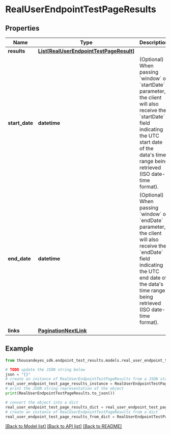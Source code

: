 # RealUserEndpointTestPageResults


## Properties

Name | Type | Description | Notes
------------ | ------------- | ------------- | -------------
**results** | [**List[RealUserEndpointTestPageResult]**](RealUserEndpointTestPageResult.md) |  | [optional] 
**start_date** | **datetime** | (Optional) When passing &#x60;window&#x60; or &#x60;startDate&#x60; parameter,  the client will also receive the &#x60;startDate&#x60; field indicating the UTC start date of the data&#39;s time range being retrieved  (ISO date-time format). | [optional] [readonly] 
**end_date** | **datetime** | (Optional) When passing &#x60;window&#x60; or &#x60;endDate&#x60; parameter,  the client will also receive the &#x60;endDate&#x60; field indicating the UTC end date of the data&#39;s time range being retrieved  (ISO date-time format). | [optional] [readonly] 
**links** | [**PaginationNextLink**](PaginationNextLink.md) |  | [optional] 

## Example

```python
from thousandeyes_sdk.endpoint_test_results.models.real_user_endpoint_test_page_results import RealUserEndpointTestPageResults

# TODO update the JSON string below
json = "{}"
# create an instance of RealUserEndpointTestPageResults from a JSON string
real_user_endpoint_test_page_results_instance = RealUserEndpointTestPageResults.from_json(json)
# print the JSON string representation of the object
print(RealUserEndpointTestPageResults.to_json())

# convert the object into a dict
real_user_endpoint_test_page_results_dict = real_user_endpoint_test_page_results_instance.to_dict()
# create an instance of RealUserEndpointTestPageResults from a dict
real_user_endpoint_test_page_results_from_dict = RealUserEndpointTestPageResults.from_dict(real_user_endpoint_test_page_results_dict)
```
[[Back to Model list]](../README.md#documentation-for-models) [[Back to API list]](../README.md#documentation-for-api-endpoints) [[Back to README]](../README.md)


